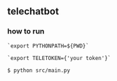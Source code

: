 ## telechatbot

### how to run
    `export PYTHONPATH=${PWD}`

    `export TELETOKEN={'your token'}`

`$ python src/main.py`

